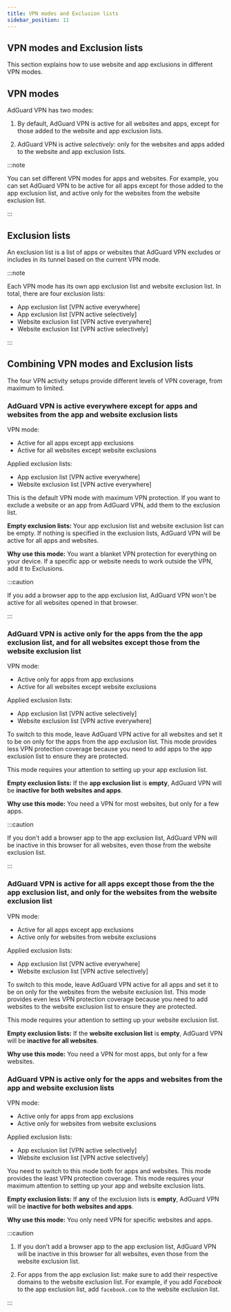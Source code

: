 ```yaml
---
title: VPN modes and Exclusion lists
sidebar_position: 11
---
```


## VPN modes and Exclusion lists

This section explains how to use website and app exclusions in different VPN modes.

## VPN modes

AdGuard VPN has two modes:

1. By default, AdGuard VPN is active for all websites and apps, except for those added to the website and app exclusion lists.

2. AdGuard VPN is active *selectively*: only for the websites and apps added to the website and app exclusion lists.

:::note

You can set different VPN modes for apps and websites. For example, you can set AdGuard VPN to be active for all apps except for those added to the app exclusion list, and active only for the websites from the website exclusion list.

:::

## Exclusion lists

An exclusion list is a list of apps or websites that AdGuard VPN excludes or includes in its tunnel based on the current VPN mode.

:::note

Each VPN mode has its own app exclusion list and website exclusion list.
In total, there are four exclusion lists:

* App exclusion list [VPN active everywhere]
* App exclusion list [VPN active selectively]
* Website exclusion list [VPN active everywhere]
* Website exclusion list [VPN active selectively]

:::

## Combining VPN modes and Exclusion lists

The four VPN activity setups provide different levels of VPN coverage, from maximum to limited.

### AdGuard VPN is active everywhere except for apps and websites from the app and website exclusion lists

VPN mode:

* Active for all apps except app exclusions
* Active for all websites except website exclusions

Applied exclusion lists:

* App exclusion list [VPN active everywhere]
* Website exclusion list [VPN active everywhere]

This is the default VPN mode with maximum VPN protection. If you want to exclude a website or an app from AdGuard VPN, add them to the exclusion list.

**Empty exclusion lists:** Your app exclusion list and website exclusion list can be empty. If nothing is specified in the exclusion lists, AdGuard VPN will be active for all apps and websites.

**Why use this mode:** You want a blanket VPN protection for everything on your device. If a specific app or website needs to work outside the VPN, add it to Exclusions.

:::caution

If you add a browser app to the app exclusion list, AdGuard VPN won't be active for all websites opened in that browser.

:::

### AdGuard VPN is active only for the apps from the the app exclusion list, and for all websites except those from the website exclusion list

VPN mode:

* Active only for apps from app exclusions
* Active for all websites except website exclusions

Applied exclusion lists:

* App exclusion list [VPN active selectively]
* Website exclusion list [VPN active everywhere]

To switch to this mode, leave AdGuard VPN active for all websites and set it to be on only for the apps from the app exclusion list. This mode provides less VPN protection coverage because you need to add apps to the app exclusion list to ensure they are protected.

This mode requires your attention to setting up your app exclusion list.

**Empty exclusion lists:** If the **app exclusion list** is **empty**, AdGuard VPN will be **inactive for both websites and apps**.

**Why use this mode:** You need a VPN for most websites, but only for a few apps.

:::caution

If you don’t add a browser app to the app exclusion list, AdGuard VPN will be inactive in this browser for all websites, even those from the website exclusion list.

:::

### AdGuard VPN is active for all apps except those from the the app exclusion list, and only for the websites from the website exclusion list

VPN mode:

* Active for all apps except app exclusions
* Active only for websites from website exclusions

Applied exclusion lists:

* App exclusion list [VPN active everywhere]
* Website exclusion list [VPN active selectively]

To switch to this mode, leave AdGuard VPN active for all apps and set it to be on only for the websites from the website exclusion list. This mode provides even less VPN protection coverage because you need to add websites to the website exclusion list to ensure they are protected.

This mode requires your attention to setting up your website exclusion list.

**Empty exclusion lists:** If the **website exclusion list** is **empty**, AdGuard VPN will be **inactive for all websites**.

**Why use this mode:** You need a VPN for most apps, but only for a few websites.

### AdGuard VPN is active only for the apps and websites from the app and website exclusion lists

VPN mode:

* Active only for apps from app exclusions
* Active only for websites from website exclusions

Applied exclusion lists:

* App exclusion list [VPN active selectively]
* Website exclusion list [VPN active selectively]

You need to switch to this mode both for apps and websites. This mode provides the least VPN protection coverage.
This mode requires your maximum attention to setting up your app and website exclusion lists.

**Empty exclusion lists:** If **any** of the exclusion lists is **empty**, AdGuard VPN will be **inactive for both websites and apps**.

**Why use this mode:** You only need VPN for specific websites and apps.

:::caution

1. If you don’t add a browser app to the app exclusion list, AdGuard VPN will be inactive in this browser for all websites, even those from the website exclusion list.

2. For apps from the app exclusion list: make sure to add their respective domains to the website exclusion list. For example, if you add *Facebook* to the app exclusion list, add `facebook.com` to the website exclusion list.

:::
